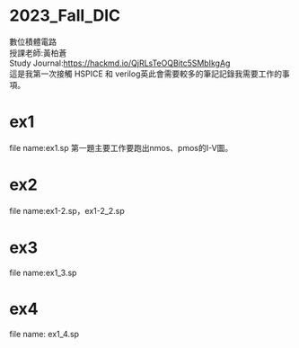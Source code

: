 # 2023_Fall_DIC
數位積體電路  
授課老師:黃柏蒼  
Study Journal:https://hackmd.io/QjRLsTeOQBitc5SMbIkgAg  
這是我第一次接觸 HSPICE 和 verilog英此會需要較多的筆記記錄我需要工作的事項。 
# ex1  
file name:ex1.sp
第一題主要工作要跑出nmos、pmos的I-V圖。
# ex2  
file name:ex1-2.sp，ex1-2_2.sp
# ex3  
file name:ex1_3.sp
# ex4  
file name: ex1_4.sp
